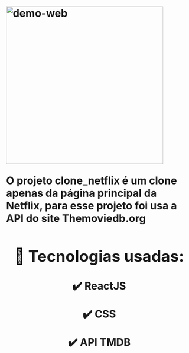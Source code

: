 <h1 align="center> Clone_Netflix </h1>

<div align="center">
 <img src="./public/github/netflix.gif" alt="demo-web" height="425" />
</div>

<p>
  O projeto clone_netflix é um clone apenas da página principal da Netflix, para esse projeto foi usa a API do site Themoviedb.org
</p>

<div align="center">

## 🚀 Tecnologias usadas:

✔️ ReactJS

✔️ CSS

✔️ API TMDB

</div>
